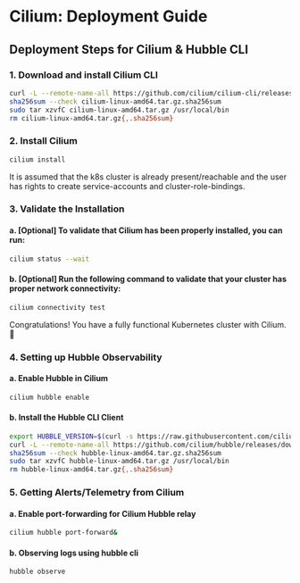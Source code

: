 # Cilium: Deployment Guide

## Deployment Steps for Cilium & Hubble CLI
### 1. Download and install Cilium CLI
```sh
curl -L --remote-name-all https://github.com/cilium/cilium-cli/releases/latest/download/cilium-linux-amd64.tar.gz{,.sha256sum}
sha256sum --check cilium-linux-amd64.tar.gz.sha256sum
sudo tar xzvfC cilium-linux-amd64.tar.gz /usr/local/bin
rm cilium-linux-amd64.tar.gz{,.sha256sum}
```

### 2. Install Cilium
```sh
cilium install
```
It is assumed that the k8s cluster is already present/reachable and the user has rights to create service-accounts and cluster-role-bindings.

### 3. Validate the Installation

#### a. [Optional] To validate that Cilium has been properly installed, you can run:
```sh
cilium status --wait
```
#### b. [Optional] Run the following command to validate that your cluster has proper network connectivity:
```sh
cilium connectivity test
```
Congratulations! You have a fully functional Kubernetes cluster with Cilium. 🎉

### 4. Setting up Hubble Observability
#### a. Enable Hubble in Cilium
```sh
cilium hubble enable
```
#### b. Install the Hubble CLI Client
```sh
export HUBBLE_VERSION=$(curl -s https://raw.githubusercontent.com/cilium/hubble/master/stable.txt)
curl -L --remote-name-all https://github.com/cilium/hubble/releases/download/$HUBBLE_VERSION/hubble-linux-amd64.tar.gz{,.sha256sum}
sha256sum --check hubble-linux-amd64.tar.gz.sha256sum
sudo tar xzvfC hubble-linux-amd64.tar.gz /usr/local/bin
rm hubble-linux-amd64.tar.gz{,.sha256sum}
```

### 5. Getting Alerts/Telemetry from Cilium
#### a. Enable port-forwarding for Cilium Hubble relay
```sh
cilium hubble port-forward&
```
#### b. Observing logs using hubble cli
```sh
hubble observe
```
<!---
## K8s platforms tested
1. Google Kubernetes Engine (GKE) Container Optimized OS (COS)
2. GKE Ubuntu image
3. [Amazon Elastic Kubernetes Service (EKS)](https://github.com/kubearmor/KubeArmor/tree/master/deployments/EKS)
4. Self-managed (on-prem) k8s
5. Local k8s engines (microk8s, k3s, minikube)
--->
